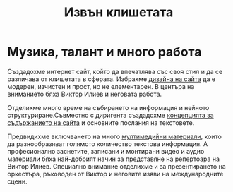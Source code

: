 ﻿---
layout: post
order: 1
rel: /about/viktorilieff/web-design
service: /services/web-design
project: /portfolio/viktorilieff
header: compact
display: subject postcard
title: Извън клишетата
description: Създадохме интернет сайт, чийто уеб дизайн да впечатлява със своя стил и да се различава от клишетата в сферата.
summary: Създадохме интернет сайт, който да впечатлява със своя стил и да се различава от клишетата в сферата. Избрахме сайтa да е модерен, изчистен и прост, но не елементарен. В центъра на вниманието бяха Виктор Илиев и неговата работа. 
image: /business/viktorilieff/web.jpg
preview: /business/viktorilieff/web-preview.jpg
featured: true
featuredOrder: 20
---
# Музика, талант и много работа
Създадохме интернет сайт, който да впечатлява със своя стил и да се различава от клишетата в сферата. Избрахме [дизайна на сайтa](./../../маркетинг/уеб-дизайн.html) да е модерен, изчистен и прост, но не елементарен. В центъра на вниманието бяха Виктор Илиев и неговата работа. 

Отделихме много време на събирането на информация и нейното структуриране.Съвместно с диригента създадохме [концепцията за съдържанието на сайта](./../../маркетинг/реклама.html) и основните послания на текстовете.

Предвидихме включването на много [мултимедийни материали](./../../маркетинг/мултимедия.html), които да разнообразяват голямото количество текстова информация. А професионално заснетите, записани и монтирани видео и аудио материали бяха най-добрият начин за представяне на репертоара на Виктор Илиев. Специално внимание отделихме и за презентирането на оркестъра, ръководен от Виктор и неговите изяви на международните сцени.